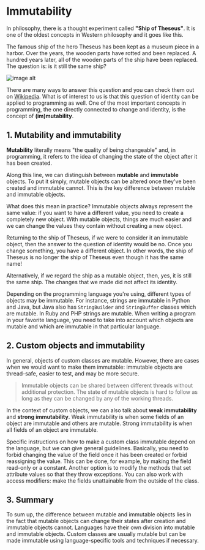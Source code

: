 # Immutability

In philosophy, there is a thought experiment called **"Ship of Theseus"**. It is one of the oldest concepts in Western philosophy and it goes like this.

The famous ship of the hero Theseus has been kept as a museum piece in a harbor. Over the years, the wooden parts have rotted and been replaced. A hundred years later, all of the wooden parts of the ship have been replaced. The question is: is it still the same ship?

![image alt](https://ucarecdn.com/3b2ef8c8-ef58-47b4-84a9-a37eb08dcc25/)

There are many ways to answer this question and you can check them out on [Wikipedia](http://en.wikipedia.org/wiki/Ship_of_Theseus). What is of interest to us is that this question of identity can be applied to programming as well. One of the most important concepts in programming, the one directly connected to change and identity, is the concept of **(im)mutability**.

## 1. Mutability and immutability

**Mutability** literally means "the quality of being changeable" and, in programming, it refers to the idea of changing the state of the object after it has been created.

Along this line, we can distinguish between **mutable** and **immutable** objects. To put it simply, mutable objects can be altered once they've been created and immutable cannot. This is the key difference between mutable and immutable objects.

What does this mean in practice? Immutable objects always represent the same value: if you want to have a different value, you need to create a completely new object. With mutable objects, things are much easier and we can change the values they contain without creating a new object.

Returning to the ship of Theseus, if we were to consider it an immutable object, then the answer to the question of identity would be no. Once you change something, you have a different object. In other words, the ship of Theseus is no longer the ship of Theseus even though it has the same name!

Alternatively, if we regard the ship as a mutable object, then, yes, it is still the same ship. The changes that we made did not affect its identity.

Depending on the programming language you're using, different types of objects may be immutable. For instance, strings are immutable in Python and Java, but Java also has `StringBuilder` and `StringBuffer` classes which are mutable. In Ruby and PHP strings are mutable. When writing a program in your favorite language, you need to take into account which objects are mutable and which are immutable in that particular language.

## 2. Custom objects and immutability
In general, objects of custom classes are mutable. However, there are cases when we would want to make them immutable: immutable objects are thread-safe, easier to test, and may be more secure.

> Immutable objects can be shared between different threads without additional protection. The state of mutable objects is hard to follow as long as they can be changed by any of the working threads.

In the context of custom objects, we can also talk about **weak immutability** and **strong immutability**. Weak immutability is when some fields of an object are immutable and others are mutable. Strong immutability is when all fields of an object are immutable.

Specific instructions on how to make a custom class immutable depend on the language, but we can give general guidelines. Basically, you need to forbid changing the value of the field once it has been created or forbid reassigning the value. This can be done, for example, by making the field read-only or a constant. Another option is to modify the methods that set attribute values so that they throw exceptions. You can also work with access modifiers: make the fields unattainable from the outside of the class.

## 3. Summary
To sum up, the difference between mutable and immutable objects lies in the fact that mutable objects can change their states after creation and immutable objects cannot. Languages have their own division into mutable and immutable objects. Custom classes are usually mutable but can be made immutable using language-specific tools and techniques if necessary.


